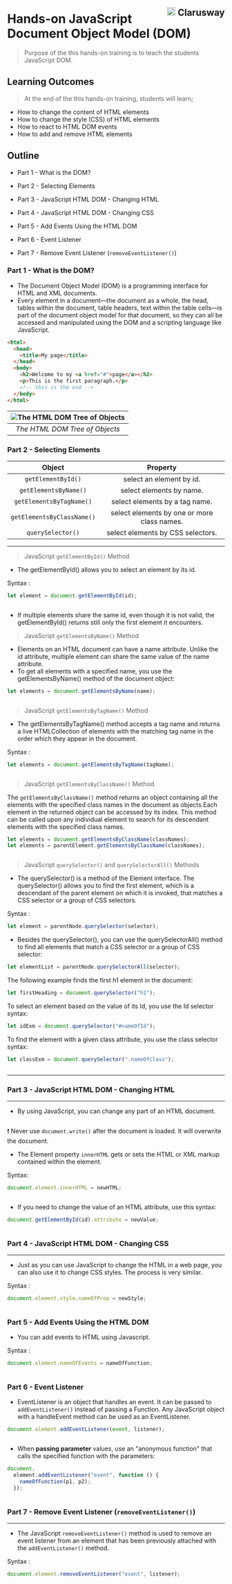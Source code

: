 <h2 style="float:right;"><img src="https://secure.meetupstatic.com/photos/event/3/1/b/9/600_488352729.jpeg" width="20px"> Clarusway</h2>

# Hands-on JavaScript Document Object Model (DOM)

> Purpose of the this hands-on training is to teach the students JavaScript DOM.

## Learning Outcomes

> At the end of the this hands-on training, students will learn;

- How to change the content of HTML elements
- How to change the style (CSS) of HTML elements
- How to react to HTML DOM events
- How to add and remove HTML elements

## Outline

- Part 1 - What is the DOM?

- Part 2 - Selecting Elements

- Part 3 - JavaScript HTML DOM - Changing HTML

- Part 4 - JavaScript HTML DOM - Changing CSS

- Part 5 - Add Events Using the HTML DOM

- Part 6 - Event Listener

- Part 7 - Remove Event Listener (`removeEventListener()`)

### Part 1 - What is the DOM?

- The Document Object Model (DOM) is a programming interface for HTML and XML documents.
- Every element in a document—the document as a whole, the head, tables within the document, table headers, text within the table cells—is part of the document object model for that document, so they can all be accessed and manipulated using the DOM and a scripting language like JavaScript.

```html
<html>
  <head>
    <title>My page</title>
  </head>
  <body>
    <h2>Welcome to my <a href="#">page</a></h2>
    <p>This is the first paragraph.</p>
    <!-- this is the end -->
  </body>
</html>
```

| <img alt="The HTML DOM Tree of Objects" src="https://blog.scrapinghub.com/hs-fs/hubfs/tree-7.png?width=564&name=tree-7.png"/> |
| :---------------------------------------------------------------------------------------------------------------------------: |
|                                                _The HTML DOM Tree of Objects_                                                 |

### Part 2 - Selecting Elements

|           Object           |                  Property                   |
| :------------------------: | :-----------------------------------------: |
|     `getElementById()`     |          select an element by id.           |
|   `getElementsByName()`    |          select elements by name.           |
|  `getElementsByTagName()`  |       select elements by a tag name.        |
| `getElementsByClassName()` | select elements by one or more class names. |
|     `querySelector()`      |      select elements by CSS selectors.      |

---

> JavaScript `getElementById()` Method

- The getElementById() allows you to select an element by its id.

Syntax :

```js
let element = document.getElementById(id);
```

```html

```

- If multiple elements share the same id, even though it is not valid, the getElementById() returns still only the first element it encounters.

> JavaScript `getElementsByName()` Method

- Elements on an HTML document can have a name attribute. Unlike the id attribute, multiple element can share the same value of the name attribute.
- To get all elements with a specified name, you use the getElementsByName() method of the document object:

```js
let elements = document.getElementsByName(name);
```

```html

```

> JavaScript `getElementsByTagName()` Method

- The getElementsByTagName() method accepts a tag name and returns a live HTMLCollection of elements with the matching tag name in the order which they appear in the document.

Syntax :

```js
let elements = document.getElementsByTagName(tagName);
```

```html

```

> JavaScript `getElementsByClassName()` Method

The `getElementsByClassName()` method returns an object containing all the elements with the specified class names in the document as objects.Each element in the returned object can be accessed by its index. This method can be called upon any individual element to search for its descendant elements with the specified class names.

```js
let elements = document.getElementsByClassName(classNames);
let elements = parentElement.getElementsByClassName(classNames);
```

```html

```

> JavaScript `querySelector()` and `querySelectorAll()` Methods

- The querySelector() is a method of the Element interface. The querySelector() allows you to find the first element, which is a descendant of the parent element on which it is invoked, that matches a CSS selector or a group of CSS selectors.

Syntax :

```js
let element = parentNode.querySelector(selector);
```

- Besides the querySelector(), you can use the querySelectorAll() method to find all elements that match a CSS selector or a group of CSS selector:

```js
let elementList = parentNode.querySelectorAll(selector);
```

The following example finds the first h1 element in the document:

```js
let firstHeading = document.querySelector("h1");
```

To select an element based on the value of its Id, you use the Id selector syntax:

```js
let idExm = document.querySelector("#nameOfId");
```

To find the element with a given class attribute, you use the class selector syntax:

```js
let classExm = document.querySelector(".nameOfClass");
```

```html

```

---

### Part 3 - JavaScript HTML DOM - Changing HTML

---

- By using JavaScript, you can change any part of an HTML document.

```html

```

&#10071; Never use `document.write()` after the document is loaded. It will overwrite the document.

- The Element property `innerHTML` gets or sets the HTML or XML markup contained within the element.

Syntax:

```js
document.element.innerHTML = newHTML;
```

```html

```

- If you need to change the value of an HTML attribute, use this syntax:

```js
document.getElementById(id).attribute = newValue;
```

```html

```

### Part 4 - JavaScript HTML DOM - Changing CSS

---

- Just as you can use JavaScript to change the HTML in a web page, you can also use it to change CSS styles. The process is very similar.

Syntax :

```js
document.element.style.nameOfProp = newStyle;
```

```html

```

### Part 5 - Add Events Using the HTML DOM

- You can add events to HTML using Javascript.

Syntax :

```js
document.element.nameOfEvents = nameOfFunction;
```

```html

```

### Part 6 - Event Listener

- EventListener is an object that handles an event. It can be passed to `addEventListener()` instead of passing a Function. Any JavaScript object with a handleEvent method can be used as an EventListener.

```js
document.element.addEventListener(event, listener);
```

```js

```

- When **passing parameter** values, use an "anonymous function" that calls the specified function with the parameters:

```js
document,
  element.addEventListener("event", function () {
    nameOfFunction(p1, p2);
  });
```

```js

```

### Part 7 - Remove Event Listener (`removeEventListener()`)

---

- The JavaScript `removeEventListener()` method is used to remove an event listener from an element that has been previously attached with the `addEventListener()` method.

Syntax :

```js
document.element.removeEventListener("event", listener);
```

```js

```
